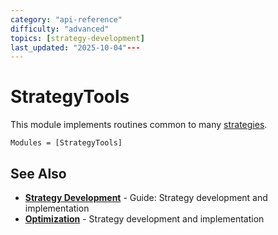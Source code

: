 ```yaml
---
category: "api-reference"
difficulty: "advanced"
topics: [strategy-development]
last_updated: "2025-10-04"---
---
```


# StrategyTools

This module implements routines common to many [strategies](../guides/../guides/strategy-development.md).

```@autodocs
Modules = [StrategyTools]
```


## See Also

- **[Strategy Development](../guides/../guides/strategy-development.md)** - Guide: Strategy development and implementation
- **[Optimization](../optimization.md)** - Strategy development and implementation
